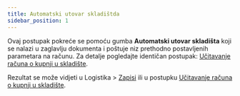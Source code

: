 ```yaml
---
title: Automatski utovar skladištda
sidebar_position: 1
---
```


Ovaj postupak pokreće se pomoću gumba **Automatski utovar skladišta** koji se nalazi u zaglavlju dokumenta i poštuje niz prethodno postavljenih parametara na računu. Za detalje pogledajte identičan postupak: [Učitavanje računa o kupnji u skladište](/docs/purchase/purchase-invoices/procedures/purchase-invoices-load-on-warehouse).

Rezultat se može vidjeti u Logistika > [Zapisi](/docs/logistics/warehouse/stock-records/records) ili u postupku [Učitavanje računa o kupnji u skladište](/docs/purchase/purchase-invoices/procedures/purchase-invoices-load-on-warehouse).